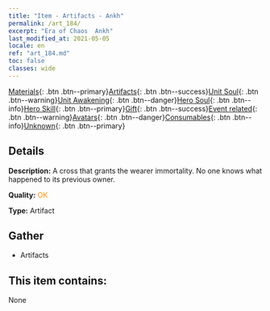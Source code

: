 ```yaml
---
title: "Item - Artifacts - Ankh"
permalink: /art_184/
excerpt: "Era of Chaos  Ankh"
last_modified_at: 2021-05-05
locale: en
ref: "art_184.md"
toc: false
classes: wide
---
```

 [Materials](/Items/){: .btn .btn--primary}[Artifacts](/Items/Artifacts/){: .btn .btn--success}[Unit Soul](/Items/UnitSoul/){: .btn .btn--warning}[Unit Awakening](/Items/UnitAwakening/){: .btn .btn--danger}[Hero Soul](/Items/HeroSoul/){: .btn .btn--info}[Hero Skill](/Items/HeroSkill/){: .btn .btn--primary}[Gift](/Items/Gift/){: .btn .btn--success}[Event related](/Items/Events/){: .btn .btn--warning}[Avatars](/Items/Avatars/){: .btn .btn--danger}[Consumables](/Items/Consumables/){: .btn .btn--info}[Unknown](/Items/Unknown/){: .btn .btn--primary}

## Details
 **Description:** A cross that grants the wearer immortality. No one knows what happened to its previous owner.

 **Quality:** <span style="color: #FF8C00">OK</span>

 **Type:** Artifact

## Gather

*    Artifacts 

## This item contains:

  None

